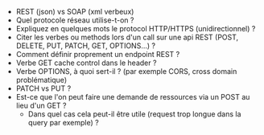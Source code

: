 - REST (json) vs SOAP (xml verbeux)
- Quel protocole réseau utilise-t-on ?
- Expliquez en quelques mots le protocol HTTP/HTTPS (unidirectionnel) ?
- Citer les verbes ou methods lors d'un call sur une api REST (POST, DELETE, PUT, PATCH, GET, OPTIONS...) ?
- Comment définir proprement un endpoint REST ?
- Verbe GET cache control dans le header ?
- Verbe OPTIONS, à quoi sert-il ? (par exemple CORS, cross domain problématique)
- PATCH vs PUT ?
- Est-ce que l'on peut faire une demande de ressources via un POST au lieu d'un GET ?
    - Dans quel cas cela peut-il être utile (request trop longue dans la query par exemple) ?
